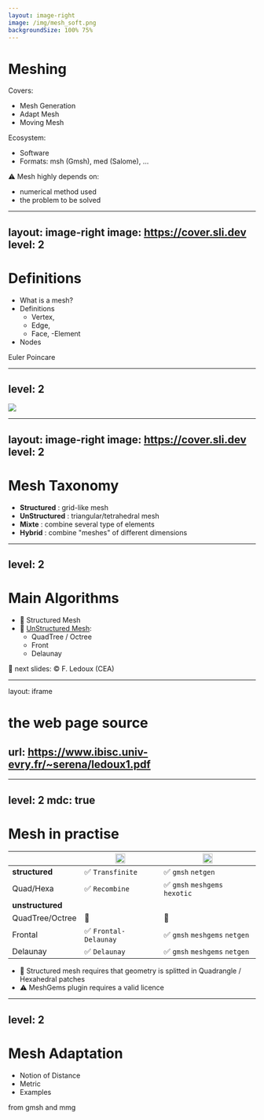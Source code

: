 ```yaml
---
layout: image-right
image: /img/mesh_soft.png
backgroundSize: 100% 75%
---
```

# Meshing

Covers:
- Mesh Generation
- Adapt Mesh
- Moving Mesh

Ecosystem:
- Software
- Formats: msh (Gmsh), med (Salome), ...
  

<!--more-->
⚠️ Mesh highly depends on:
 - numerical method used
 - the problem to be solved

---
layout: image-right
image: https://cover.sli.dev
level: 2
---

# Definitions

* What is a mesh?
* Definitions
  - Vertex, 
  - Edge, 
  - Face, 
  -Element
* Nodes

<!-- notes -->
Euler Poincare

---
level: 2
---

<img src="/img/periodic_table_of_the_finite_elements.png" />


---
layout: image-right
image: https://cover.sli.dev
level: 2
---

# Mesh Taxonomy

- **Structured** : grid-like mesh
- **UnStructured** : triangular/tetrahedral mesh
- **Mixte** : combine several type of elements
- **Hybrid** : combine "meshes" of different dimensions

---
level: 2
---

# Main Algorithms

- 🔲 Structured Mesh
- 🔗 [UnStructured Mesh](https://www.ibisc.univ-evry.fr/~serena/ledoux1.pdf): 
  - QuadTree / Octree
  - Front
  - Delaunay

<!-- notes -->
📓 next slides: ©️  F. Ledoux (CEA)

---
layout: iframe

# the web page source
url: https://www.ibisc.univ-evry.fr/~serena/ledoux1.pdf
---

<!---
note from <img src="/img/ledoux1/pg_0008.pdf.png" scale='80' />
to <img src="/img/ledoux1/pg_0055.pdf.png" scale='80' />
-->


---
level: 2
mdc: true
---

# Mesh in practise

|                  | <img src="/img/Gmsh.png" width=20> | <img src="/img/Salome.jpg" width=20> |
| -------------    | ---------------------------------- | -------------------------------------|
| **structured**   | ✅ <code>Transfinite</code>        |   ✅ <code>gmsh</code> <code>netgen</code>  | 
| Quad/Hexa        | ✅ <code>Recombine</code>          |   ✅ <code>gmsh</code> <code>meshgems hexotic</code>  | 
| **unstructured** |                                    |                                      |
| QuadTree/Octree  | 🔴                                 |   🔴                                   |
| Frontal          | ✅ <code>Frontal-Delaunay</code>   |   ✅ <code>gmsh</code> <code>meshgems</code> <code>netgen</code>            |
| Delaunay         | ✅ <code>Delaunay</code>           |   ✅ <code>gmsh</code> <code>meshgems</code> <code>netgen</code>             |


* 👷 Structured mesh requires that geometry is splitted in Quadrangle / Hexahedral patches
* ⚠️ MeshGems plugin requires a valid licence

<!-- https://chi-tech.github.io/d4/db9/_gmsh_example_01.html example for gmsh -->

---
level: 2
---

# Mesh Adaptation

- Notion of Distance
- Metric
- Examples

<!-- notes -->
from gmsh and mmg 

